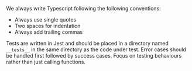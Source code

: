 We always write Typescript following the following conventions:
- Always use single quotes
- Two spaces for indentation
- Always add trailing commas

Tests are written in Jest and should be placed in a directory named `__tests__` in the same directory as the code under test. Error 
cases should be handled first followed by success cases. Focus on testing behaviours rather than just calling functions. 
